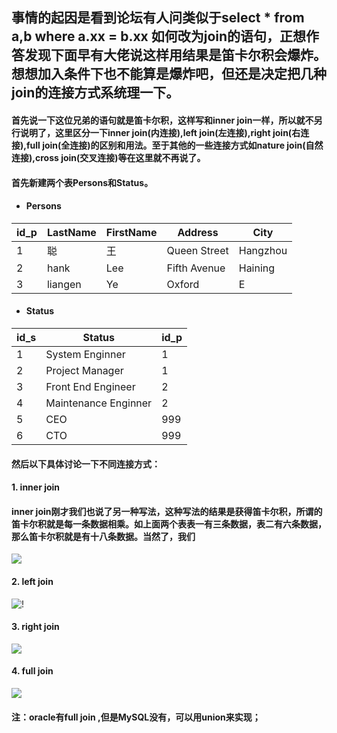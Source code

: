 ## 事情的起因是看到论坛有人问类似于select * from a,b where a.xx = b.xx 如何改为join的语句，正想作答发现下面早有大佬说这样用结果是笛卡尔积会爆炸。想想加入条件下也不能算是爆炸吧，但还是决定把几种join的连接方式系统理一下。  
#### 首先说一下这位兄弟的语句就是笛卡尔积，这样写和inner join一样，所以就不另行说明了，这里区分一下inner join(内连接),left join(左连接),right join(右连接),full join(全连接)的区别和用法。至于其他的一些连接方式如nature join(自然连接),cross join(交叉连接)等在这里就不再说了。 
#### 首先新建两个表Persons和Status。  
* #### Persons
| id_p | LastName | FirstName | Address      | City     |
| ---- | -------- | --------- | ------------ | -------- |
| 1    | 聪       | 王        | Queen Street | Hangzhou |
| 2    | hank     | Lee       | Fifth Avenue | Haining  |
| 3    | liangen  | Ye        | Oxford       | E        |   
* #### Status
| id_s | Status               | id_p |
| ---- | -------------------- | ---- |
| 1    | System Enginner      | 1    |
| 2    | Project Manager      | 1    |
| 3    | Front End Engineer   | 2    |
| 4    | Maintenance Enginner | 2    |
| 5    | CEO                  | 999  |
| 6    | CTO                  | 999  |  
#### 然后以下具体讨论一下不同连接方式：
#### 1. inner join  
#### inner join刚才我们也说了另一种写法，这种写法的结果是获得笛卡尔积，所谓的笛卡尔积就是每一条数据相乘。如上面两个表表一有三条数据，表二有六条数据，那么笛卡尔积就是有十八条数据。当然了，我们
![](https://upload-images.jianshu.io/upload_images/17736870-9fddbb9ebb9a8a25.png?imageMogr2/auto-orient/strip%7CimageView2/2/w/1240)
#### 2. left join    
![!](https://upload-images.jianshu.io/upload_images/17736870-f8fe65bc8306a9ca.png?imageMogr2/auto-orient/strip%7CimageView2/2/w/1240)  

#### 3. right join  
![](https://upload-images.jianshu.io/upload_images/17736870-5f0b068c50a1c20b.png?imageMogr2/auto-orient/strip%7CimageView2/2/w/1240)
#### 4. full join  
![](https://upload-images.jianshu.io/upload_images/17736870-4a0a434e2ca1e2fc.png?imageMogr2/auto-orient/strip%7CimageView2/2/w/1240)
#### 注：oracle有full join ,但是MySQL没有，可以用union来实现；
